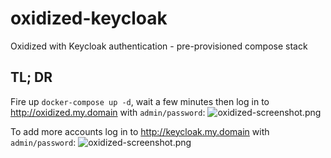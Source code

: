 # oxidized-keycloak

Oxidized with Keycloak authentication - pre-provisioned compose stack

## TL; DR

Fire up `docker-compose up -d`, wait a few minutes then log in to http://oxidized.my.domain with `admin/password`:
![oxidized-screenshot.png](https://github.com/Simone-Zabberoni/oxidized-keycloak/blob/master/oxidized-screenshot.png)

To add more accounts log in to http://keycloak.my.domain with `admin/password`:
![oxidized-screenshot.png](https://github.com/Simone-Zabberoni/oxidized-keycloak/blob/master/keycloak-screenshot.png)
